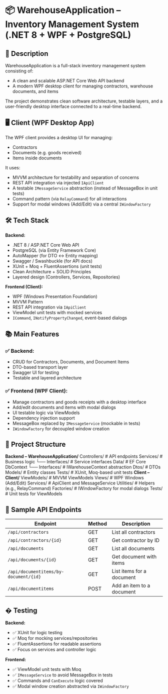 # 📦 WarehouseApplication – Inventory Management System (.NET 8 + WPF + PostgreSQL)

## 🧾 Description

WarehouseApplication is a full-stack inventory management system consisting of:

- A clean and scalable ASP.NET Core Web API backend
- A modern WPF desktop client for managing contractors, warehouse documents, and items

The project demonstrates clean software architecture, testable layers, and a user-friendly desktop interface connected to a real-time backend.

## 🖥️ Client (WPF Desktop App)

The WPF client provides a desktop UI for managing:
- Contractors
- Documents (e.g. goods received)
- Items inside documents

It uses:
- MVVM architecture for testability and separation of concerns
- REST API integration via injected `IApiClient`
- A testable `IMessageService` abstraction (instead of MessageBox in unit tests)
- Command pattern (via `RelayCommand`) for all interactions
- Support for modal windows (Add/Edit) via a central `IWindowFactory`

## 🛠️ Tech Stack

**Backend:**
- .NET 8 / ASP.NET Core Web API
- PostgreSQL (via Entity Framework Core)
- AutoMapper (for DTO ↔ Entity mapping)
- Swagger / Swashbuckle (for API docs)
- XUnit + Moq + FluentAssertions (unit tests)
- Clean Architecture + SOLID Principles
- Layered design (Controllers, Services, Repositories)

**Frontend (Client):**
- WPF (Windows Presentation Foundation)
- MVVM Pattern
- REST API integration via `IApiClient`
- ViewModel unit tests with mocked services
- `ICommand`, `INotifyPropertyChanged`, event-based dialogs

## 📚 Main Features

### ✅ Backend:
- CRUD for Contractors, Documents, and Document Items
- DTO-based transport layer
- Swagger UI for testing
- Testable and layered architecture

### ✅ Frontend (WPF Client):
- Manage contractors and goods receipts with a desktop interface
- Add/edit documents and items with modal dialogs
- UI testable logic via ViewModels
- Dependency injection support
- MessageBox replaced by `IMessageService` (mockable in tests)
- `IWindowFactory` for decoupled window creation

## 📁 Project Structure

**Backend – WarehouseApplication/**
Controllers/ # API endpoints
Services/ # Business logic
└── Interfaces/ # Service interfaces
Data/ # EF Core DbContext
└── Interfaces/ # IWarehouseContext abstraction
Dtos/ # DTOs
Models/ # Entity classes
Tests/ # XUnit, Moq-based unit tests
**Client – Client/**
ViewModels/ # MVVM ViewModels
Views/ # WPF Windows (Add/Edit)
Services/ # ApiClient and MessageService
Utilities/ # Helpers (e.g., RelayCommand)
Factories/ # IWindowFactory for modal dialogs
Tests/ # Unit tests for ViewModels

## 🔗 Sample API Endpoints

| Endpoint                              | Method | Description                      |
|---------------------------------------|--------|----------------------------------|
| `/api/contractors`                    | GET    | List all contractors            |
| `/api/contractors/{id}`               | GET    | Get contractor by ID            |
| `/api/documents`                      | GET    | List all documents              |
| `/api/documents/{id}`                 | GET    | Get document with items         |
| `/api/documentitems/by-document/{id}` | GET    | List items for a document       |
| `/api/documentitems`                  | POST   | Add an item to a document       |

## � Testing

**Backend:**
- ✅ XUnit for logic testing
- ✅ Moq for mocking services/repositories
- ✅ FluentAssertions for readable assertions
- ✅ Focus on services and controller logic

**Frontend:**
- ✅ ViewModel unit tests with Moq
- ✅ `IMessageService` to avoid MessageBox in tests
- ✅ Commands and `CanExecute` logic covered
- ✅ Modal window creation abstracted via `IWindowFactory`
